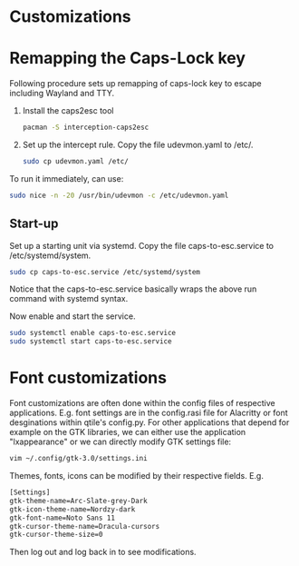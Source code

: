 # Customizations

# Remapping the Caps-Lock key
Following procedure sets up remapping of caps-lock key to escape including Wayland and TTY.

1. Install the caps2esc tool
    ```bash
    pacman -S interception-caps2esc
    ```
2. Set up the intercept rule. Copy the file udevmon.yaml to /etc/.
    ```bash
    sudo cp udevmon.yaml /etc/
    ```

To run it immediately, can use:
```bash
sudo nice -n -20 /usr/bin/udevmon -c /etc/udevmon.yaml
```

## Start-up
Set up a starting unit via systemd. Copy the file caps-to-esc.service to /etc/systemd/system.
```bash
sudo cp caps-to-esc.service /etc/systemd/system
```

Notice that the caps-to-esc.service basically wraps the above run command with systemd syntax.

Now enable and start the service.
```bash
sudo systemctl enable caps-to-esc.service
sudo systemctl start caps-to-esc.service
```

# Font customizations
Font customizations are often done within the config files of respective applications. E.g. font settings are in the config.rasi file for Alacritty or font desginations within qtile's config.py. For other applications that depend for example on the GTK libraries, we can either use the application "lxappearance" or we can directly modify GTK settings file:
```bash
vim ~/.config/gtk-3.0/settings.ini
```

Themes, fonts, icons can be modified by their respective fields. E.g.
```xml
[Settings]
gtk-theme-name=Arc-Slate-grey-Dark
gtk-icon-theme-name=Nordzy-dark
gtk-font-name=Noto Sans 11
gtk-cursor-theme-name=Dracula-cursors
gtk-cursor-theme-size=0
```

Then log out and log back in to see modifications.
